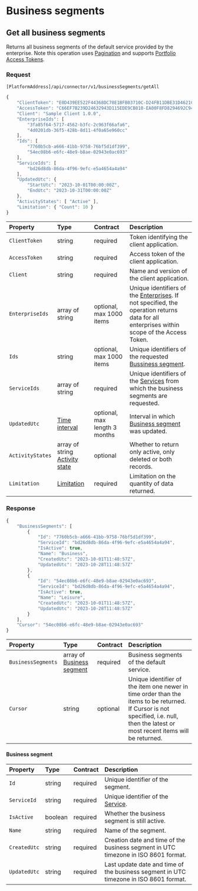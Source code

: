 # Business segments

## Get all business segments

Returns all business segments of the default service provided by the enterprise.
Note this operation uses [Pagination](../guidelines/pagination.md) and supports [Portfolio Access Tokens](../guidelines/multi-property.md).

### Request

`[PlatformAddress]/api/connector/v1/businessSegments/getAll`

```javascript
{
    "ClientToken": "E0D439EE522F44368DC78E1BFB03710C-D24FB11DBE31D4621C4817E028D9E1D",
    "AccessToken": "C66EF7B239D24632943D115EDE9CB810-EA00F8FD8294692C940F6B5A8F9453D",
    "Client": "Sample Client 1.0.0",
    "EnterpriseIds": [
        "3fa85f64-5717-4562-b3fc-2c963f66afa6",
        "4d0201db-36f5-428b-8d11-4f0a65e960cc"
    ],
    "Ids": [
        "7760b5cb-a666-41bb-9758-76bf5d1df399",
        "54ec08b6-e6fc-48e9-b8ae-02943e0ac693"
    ],
    "ServiceIds": [
        "bd26d8db-86da-4f96-9efc-e5a4654a4a94"
    ],
    "UpdatedUtc": {
        "StartUtc": "2023-10-01T00:00:00Z",
        "EndUtc": "2023-10-31T00:00:00Z"
    },
    "ActivityStates": [ "Active" ],
    "Limitation": { "Count": 10 }
}
```

| Property | Type | Contract | Description |
| :-- | :-- | :-- | :-- |
| `ClientToken` | string | required | Token identifying the client application. |
| `AccessToken` | string | required | Access token of the client application. |
| `Client` | string | required | Name and version of the client application. |
| `EnterpriseIds` | array of string | optional, max 1000 items | Unique identifiers of the [Enterprises](enterprises.md#enterprise). If not specified, the operation returns data for all enterprises within scope of the Access Token. |
| `Ids` | string | optional, max 1000 items | Unique identifiers of the requested [Bussiness segment](#business-segment). |
| `ServiceIds` | array of string | required | Unique identifiers of the [Services](services.md#service) from which the business segments are requested. |
| `UpdatedUtc` | [Time interval](_objects.md#time-interval) | optional, max length 3 months | Interval in which [Business segment](#business-segment) was updated. |
| `ActivityStates` | array of string [Activity state](_objects.md#activity-state) | optional | Whether to return only active, only deleted or both records. |
| `Limitation` | [Limitation](../guidelines/pagination.md#limitation) | required | Limitation on the quantity of data returned. |

### Response

```javascript
{
    "BusinessSegments": [
        {
            "Id": "7760b5cb-a666-41bb-9758-76bf5d1df399",
            "ServiceId": "bd26d8db-86da-4f96-9efc-e5a4654a4a94",
            "IsActive": true,
            "Name": "Business",
            "CreatedUtc": "2023-10-01T11:48:57Z",
            "UpdatedUtc": "2023-10-28T11:48:57Z"
        },
        {
            "Id": "54ec08b6-e6fc-48e9-b8ae-02943e0ac693",
            "ServiceId": "bd26d8db-86da-4f96-9efc-e5a4654a4a94",
            "IsActive": true,
            "Name": "Leisure",
            "CreatedUtc": "2023-10-01T11:48:57Z",
            "UpdatedUtc": "2023-10-28T11:48:57Z"
        }
    ],
    "Cursor": "54ec08b6-e6fc-48e9-b8ae-02943e0ac693"
}
```

| Property | Type | Contract | Description |
| :-- | :-- | :-- | :-- |
| `BusinessSegments` | array of [Business segment](#business-segment) | required | Business segments of the default service. |
| `Cursor` | string | optional | Unique identifier of the item one newer in time order than the items to be returned. If Cursor is not specified, i.e. null, then the latest or most recent items will be returned. |

#### Business segment

| Property | Type | Contract | Description |
| :-- | :-- | :-- | :-- |
| `Id` | string | required | Unique identifier of the segment. |
| `ServiceId` | string | required | Unique identifier of the [Service](services.md#service). |
| `IsActive` | boolean | required | Whether the business segment is still active. |
| `Name` | string | required | Name of the segment. |
| `CreatedUtc` | string | required | Creation date and time of the business segment in UTC timezone in ISO 8601 format. |
| `UpdatedUtc` | string | required | Last update date and time of the business segment in UTC timezone in ISO 8601 format. |
